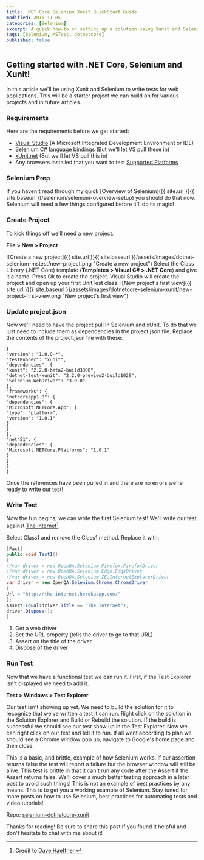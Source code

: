 ```yaml
---
title: .NET Core Selenium Xunit QuickStart Guide
modified: 2016-11-05
categories: [Selenium]
excerpt: A quick how-to on setting up a solution using Xunit and Selenium!
tags: [Selenium, MSTest, dotnetcore]
published: false
---
```


## Getting started with .NET Core, Selenium and Xunit!
In this article we'll be using Xunit and Selenium to write tests for web applications. This will be a starter project we can build on for various projects and in future articles.

### Requirements
Here are the requirements before we get started:

* [Visual Studio](https://www.visualstudio.com/en-us/downloads/download-visual-studio-vs.aspx) (A Microsoft Integrated Development Environment or IDE)
* [Selenium C# language bindings](http://docs.seleniumhq.org/download/) (But we'll let VS pull these in)
* [xUnit.net](https://xunit.github.io) (But we'll let VS pull this in)
* Any browsers installed that you want to test [Supported Platforms](http://docs.seleniumhq.org/about/platforms.jsp)

### Selenium Prep
If you haven't read through my quick [Overview of Selenium]({{ site.url }}{{ site.baseurl }}/selenium/selenium-overview-setup) you should do that now. Selenium will need a few things configured before it'll do its magic!

### Create Project
To kick things off we'll need a new project.

**File > New > Project**

![Create a new project]({{ site.url }}{{ site.baseurl }}/assets/images/dotnet-selenium-mstest/new-project.png "Create a new project")
Select the Class Library (.NET Core) template (**Templates > Visual C# > .NET Core**) and give it a name. Press Ok to create the project. Visual Studio will create the project and open up your first UnitTest class.
![New project's first view]({{ site.url }}{{ site.baseurl }}/assets/images/dotnetcore-selenium-xunit/new-project-first-view.png "New project's first view")

### Update project.json
Now we'll need to have the project pull in Selenium and xUnit. To do that we just need to include them as dependencies in the project.json file. Replace the contents of the project.json file with these:

```
{
"version": "1.0.0-*",
"testRunner": "xunit",
"dependencies": {
"xunit": "2.2.0-beta2-build3300",
"dotnet-test-xunit": "2.2.0-preview2-build1029",
"Selenium.WebDriver": "3.0.0"
},
"frameworks": {
"netcoreapp1.0": {
"dependencies": {
"Microsoft.NETCore.App": {
"type": "platform",
"version": "1.0.1"
}
}
},
"net451": {
"dependencies": {
"Microsoft.NETCore.Platforms": "1.0.1"
}
}
}
}
```
Once the references have been pulled in and there are no errors we're ready to write our test!

### Write Test
Now the fun begins; we can write the first Selenium test!
We'll write our test against [The Internet](http://the-internet.herokuapp.com/)[^theinternet].

[^theinternet]: Credit to [Dave Haeffner](http://davehaeffner.com/).

Select Class1 and remove the Class1 method. Replace it with:

```c#
[Fact]
public void Test1()
{
//var driver = new OpenQA.Selenium.Firefox.FirefoxDriver
//var driver = new OpenQA.Selenium.Edge.EdgeDriver
//var driver = new OpenQA.Selenium.IE.InternetExplorerDriver
var driver = new OpenQA.Selenium.Chrome.ChromeDriver
{
Url = "http://the-internet.herokuapp.com/"
};
Assert.Equal(driver.Title == "The Internet");
driver.Dispose();
}
```

1. Get a web driver
2. Set the URL property (tells the driver to go to that URL)
3. Assert on the title of the driver
4. Dispose of the driver

### Run Test
Now that we have a functional test we can run it. First, if the Test Explorer isn't displayed we need to add it.

**Test > Windows > Test Explorer**

Our test isn't showing up yet. We need to build the solution for it to recognize that we've written a test it can run. Right click on the solution in the Solution Explorer and Build or Rebuild the solution. If the build is successful we should see our test show up in the Test Explorer. Now we can right click on our test and tell it to run. If all went according to plan we should see a Chrome window pop up, navigate to Google's home page and then close.

This is a basic, and brittle, example of how Selenium works. If our assertion returns false the test will report a failure but the browser window will still be alive. This test is brittle in that it can't run any code after the Assert if the Assert returns false. We'll cover a much better testing approach in a later post to avoid such things! This is not an example of best practices by any means. This is to get you a working example of Selenium. Stay tuned for more posts on how to use Selenium, best practices for automating tests and video tutorials!

Repo: [selenium-dotnetcore-xunit](https://github.com/StephenCavender/selenium-dotnetcore-xunit)

Thanks for reading! Be sure to share this post if you found it helpful and don't hesitate to chat with me about it!
